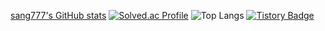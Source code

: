[sang777's GitHub stats](https://github-readme-stats.vercel.app/api?username=sang777&show_icons=true&theme=cobalt)
[![Solved.ac Profile](http://mazassumnida.wtf/api/generate_badge?boj=sang777)](https://solved.ac/sang777)
![Top Langs](https://github-readme-stats.vercel.app/api/top-langs/?username=sang777&layout=Demo&theme=cobalt)
[![Tistory Badge](https://img.shields.io/badge/Tech%20Blog-555263?style=flat&logoColor=white)]("https://codehouse0224.tistory.com/)
